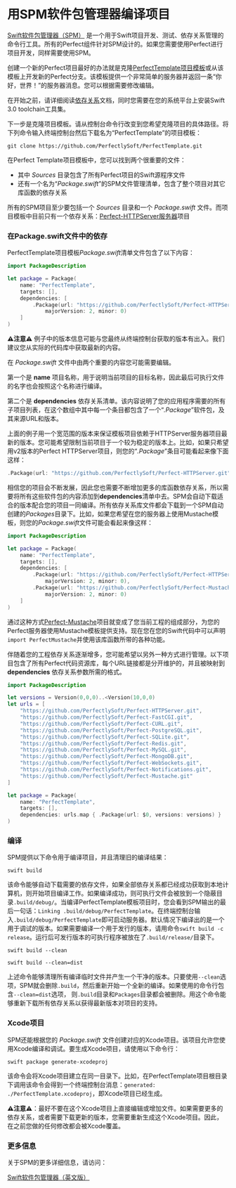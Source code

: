 # 用SPM软件包管理器编译项目
[Swift软件包管理器（SPM）](https://swift.org/package-manager/) 是一个用于Swift项目开发、测试、依存关系管理的命令行工具。所有的Perfect组件针对SPM设计的。如果您需要使用Perfect进行项目开发，同样需要使用SPM。

创建一个新的Perfect项目最好的办法就是克隆[PerfectTemplate项目模板](https://github.com/PerfectlySoft/PerfectTemplate)或从该模板上开发新的Perfect分支。该模板提供一个非常简单的服务器并返回一条“你好，世界！”的服务器消息。您可以根据需要修改编辑。

在开始之前，请详细阅读[依存关系](https://github.com/PerfectlySoft/Perfect/wiki/Dependencies)文档，同时您需要在您的系统平台上安装Swift 3.0 toolchain工具集。

下一步是克隆项目模板。请从控制台命令行改变到您希望克隆项目的具体路径。将下列命令输入终端控制台然后下载名为“PerfectTemplate”的项目模板：

```
git clone https://github.com/PerfectlySoft/PerfectTemplate.git
```

在Perfect Template项目模板中，您可以找到两个很重要的文件：

- 其中 *Sources* 目录包含了所有Perfect项目的Swift源程序文件
- 还有一个名为“*Package.swift*”的SPM文件管理清单，包含了整个项目对其它库函数的依存关系

所有的SPM项目至少要包括一个 *Sources* 目录和一个 *Package.swift* 文件。而项目模板中目前只有一个依存关系：[Perfect-HTTPServer服务器](https://github.com/PerfectlySoft/Perfect-HTTPServer)项目

### 在Package.swift文件中的依存

PerfectTemplate项目模板*Package.swift*清单文件包含了以下内容：

```swift
import PackageDescription

let package = Package(
	name: "PerfectTemplate",
	targets: [],
	dependencies: [
		.Package(url: "https://github.com/PerfectlySoft/Perfect-HTTPServer.git",
			majorVersion: 2, minor: 0)
    ]
)
```

**⚠️注意⚠️** 例子中的版本信息可能与您最终从终端控制台获取的版本有出入。我们建议您从实际的代码库中获取最新的内容。

在 *Package.swift* 文件中由两个重要的内容您可能需要编辑。

第一个是 **name** 项目名称，用于说明当前项目的目标名称，因此最后可执行文件的名字也会按照这个名称进行编译。

第二个是 **dependencies** 依存关系清单。该内容说明了您的应用程序需要的所有子项目列表，在这个数组中其中每一个条目都包含了一个“*.Package*”软件包，及其来源URL和版本。

上面的例子用一个宽范围的版本来保证模板项目依赖于HTTPServer服务器项目最新的版本。您可能希望限制当前项目于一个较为稳定的版本上。比如，如果只希望用v2版本的Perfect HTTPServer项目，则您的“*.Package*”条目可能看起来像下面这样：

```swift
.Package(url: "https://github.com/PerfectlySoft/Perfect-HTTPServer.git", majorVersion: 2)
```

相信您的项目会不断发展，因此您也需要不断增加更多的库函数依存关系，所以需要将所有这些软件包的内容添加到**dependencies**清单中去。SPM会自动下载适合的版本配合您的项目一同编译。所有依存关系库文件都会下载到一个SPM自动创建的*Packages*目录下。比如，如果您希望在您的服务器上使用Mustache模板，则您的*Package.swift*文件可能会看起来像这样：

```swift
import PackageDescription

let package = Package(
	name: "PerfectTemplate",
	targets: [],
	dependencies: [
		.Package(url: "https://github.com/PerfectlySoft/Perfect-HTTPServer.git",
			majorVersion: 2, minor: 0),
		.Package(url: "https://github.com/PerfectlySoft/Perfect-Mustache.git",
			majorVersion: 2, minor: 0)
    ]
)
```

通过这种方式[Perfect-Mustache](https://github.com/PerfectlySoft/Perfect-Mustache)项目就变成了您当前工程的组成部分，为您的Perfect服务器使用Mustache模板提供支持。现在您在您的Swift代码中可以声明`import PerfectMustache`并使用该库函数所带的各种功能。

伴随着您的工程依存关系逐渐增多，您可能希望以另外一种方式进行管理。以下项目包含了所有Perfect代码资源库，每个URL链接都是分开维护的，并且被映射到 **dependencies** 依存关系参数所需的格式。

```swift
import PackageDescription

let versions = Version(0,0,0)..<Version(10,0,0)
let urls = [
    "https://github.com/PerfectlySoft/Perfect-HTTPServer.git",
    "https://github.com/PerfectlySoft/Perfect-FastCGI.git",
    "https://github.com/PerfectlySoft/Perfect-CURL.git",
    "https://github.com/PerfectlySoft/Perfect-PostgreSQL.git",
    "https://github.com/PerfectlySoft/Perfect-SQLite.git",
    "https://github.com/PerfectlySoft/Perfect-Redis.git",
    "https://github.com/PerfectlySoft/Perfect-MySQL.git",
    "https://github.com/PerfectlySoft/Perfect-MongoDB.git",
    "https://github.com/PerfectlySoft/Perfect-WebSockets.git",
    "https://github.com/PerfectlySoft/Perfect-Notifications.git",
    "https://github.com/PerfectlySoft/Perfect-Mustache.git"
]

let package = Package(
    name: "PerfectTemplate",
    targets: [],
    dependencies: urls.map { .Package(url: $0, versions: versions) }
)
```

### 编译

SPM提供以下命令用于编译项目，并且清理旧的编译结果：

```
swift build
```

该命令能够自动下载需要的依存文件，如果全部依存关系都已经成功获取到本地计算机，则开始项目编译工作。如果编译成功，则可执行文件会被放到一个隐蔽目录`.build/debug/`。当编译PerfectTemplate模板项目时，您会看到SPM输出的最后一句话：`Linking .build/debug/PerfectTemplate`。在终端控制台输入`.build/debug/PerfectTemplate`即可启动服务器。默认情况下编译出的是一个用于调试的版本。如果需要编译一个用于发行的版本，请用命令`swift build -c release`。运行后可发行版本的可执行程序被放在了`.build/release/`目录下。

```
swift build --clean
```

```
swift build --clean=dist
```

上述命令能够清理所有编译临时文件并产生一个干净的版本。只要使用`--clean`选项，SPM就会删除`.build`，然后重新开始一个全新的编译。如果使用的命令行包含`--clean=dist`选项， 则`.build`目录和`Packages`目录都会被删除。用这个命令能够重新下载所有依存关系以获得最新版本对项目的支持。

### Xcode项目

SPM还能根据您的 *Package.swift* 文件创建对应的Xcode项目。该项目允许您使用Xcode编译和调试。要生成Xcode项目，请使用以下命令行：

```
swift package generate-xcodeproj
```

该命令会将Xcode项目建立在同一目录下。比如，在PerfectTemplate项目根目录下调用该命令会得到一个终端控制台消息：`generated: ./PerfectTemplate.xcodeproj`，即Xcode项目已经生成。

**⚠️注意⚠️**：最好不要在这个Xcode项目上直接编辑或增加文件。如果需要更多的依存关系，或者需要下载更新的版本，您需要重新生成这个Xcode项目。因此，在之前您做的任何修改都会被Xcode覆盖。

### 更多信息

关于SPM的更多详细信息，请访问：

[Swift软件包管理器（英文版）](https://swift.org/package-manager/)
